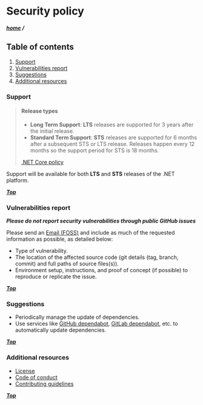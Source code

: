 # Security policy

***[home](./readme.md) /***

## Table of contents

1. [Support](#support)
2. [Vulnerabilities report](#vulnerabilities-report)
3. [Suggestions](#suggestions)
4. [Additional resources](#additional-resources)

### Support

> #### Release types
>
> - **Long Term Support**: **LTS** releases are supported for 3 years after the initial release.
> - **Standard Term Support**: **STS** releases are supported for 6 months after a subsequent STS or LTS release.
Releases happen every 12 months so the support period for STS is 18 months.
>
> [.NET Core policy](https://dotnet.microsoft.com/en-us/platform/support/policy/dotnet-core)

Support will be available for both **LTS** and **STS** releases of the .NET platform.

***[Top](#security-policy)***

### Vulnerabilities report

***Please do not report security vulnerabilities through public GitHub issues***

Please send an [Email (FOSS)](mailto:daht.x.foss@gmail.com) and
include as much of the requested information as possible, as detailed below:

- Type of vulnerability.
- The location of the affected source code (git details (tag, branch, commit) and full paths of source files(s)).
- Environment setup, instructions, and proof of concept (if possible) to reproduce or replicate the issue.

***[Top](#security-policy)***

### Suggestions

- Periodically manage the update of dependencies.
- Use services like [GitHub dependabot](https://docs.github.com/en/code-security/dependabot), [GitLab dependabot](https://dependabot-gitlab.gitlab.io/dependabot/),
etc. to automatically update dependencies.

***[Top](#security-policy)***

### Additional resources

- [License](./license)
- [Code of conduct](./code-of-conduct.md)
- [Contributing guidelines](./contributing.md)

***[Top](#security-policy)***

